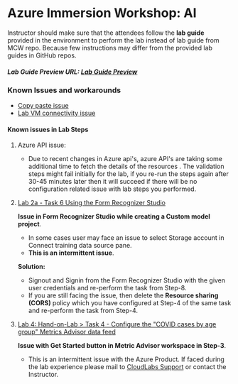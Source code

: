 # Azure Immersion Workshop: AI

Instructor should make sure that the attendees follow the **lab guide** provided in the environment to perform the lab instead of lab guide from MCW repo. Because few instructions may differ from the provided lab guides in GitHub repos. 

##### Lab Guide Preview URL: [Lab Guide Preview](https://experience.cloudlabs.ai/#/labguidepreview/3dbb2116-28d1-4a47-9e52-25969482acb8)

### Known Issues and workarounds
- [Copy paste issue](https://docs.cloudlabs.ai/Learner/Troubleshooting/CopyPaste)
- [Lab VM connectivity issue](https://docs.cloudlabs.ai/Learner/Troubleshooting/RDP)

#### Known issues in Lab Steps

1. Azure API issue: 

   - Due to recent changes in Azure api's, azure API's are taking some additional time to fetch the details of the resources . The validation steps might fail initially for the lab, if you re-run the steps again after 30-45 minutes later then it will succeed if there will be no configuration related issue with lab steps you performed.

2. [Lab 2a - Task 6 Using the Form Recognizer Studio](https://github.com/CloudLabsAI-Azure/ai-in-a-day/blob/FY-23-AI-Updates/03-knowledge-mining/2a-document-processing-and-summarization.md)

   **Issue in Form Recognizer Studio while creating a Custom model project**.

   - In some cases user may face an issue to select Storage account in Connect training data source pane.    
   - **This is an intermittent issue**.

   **Solution:**
    
   - Signout and Signin from the Form Recognizer Studio with the given user credentials and re-perform the task from Step-8.
   - If you are still facing the issue, then delete the **Resource sharing (CORS)** policy which you have configured at Step-4 of the same task and re-perform the task from Step-4.

 3. [Lab 4: Hand-on-Lab > Task 4 - Configure the "COVID cases by age group" Metrics Advisor data feed](https://github.com/CloudLabsAI-Azure/ai-in-a-day/blob/FY-23-AI-Updates/05-metrics-advisor/05-metrics-advisor-new.md)

    **Issue with Get Started button in Metric Advisor workspace in Step-3**.
    
    - This is an intermittent issue with the Azure Product. If faced during the lab experience please mail to [CloudLabs Support](cloudlabs-support@spektrasystems.com) or contact the Instructor.
